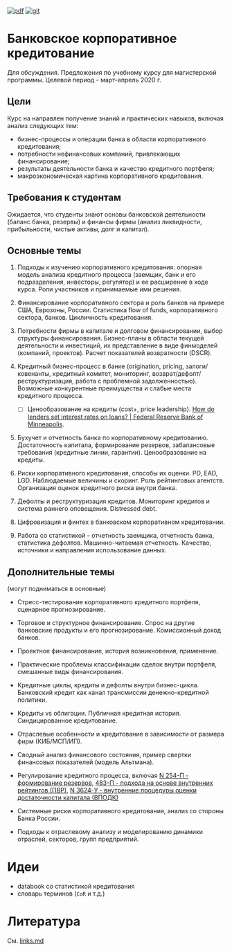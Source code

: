 [![pdf](https://img.shields.io/badge/download-pdf-blue.svg)](https://gitprint.com/epogrebnyak/notes-credit-risk/blob/master/README.md) [![git](https://img.shields.io/badge/github-edit-lightgrey.svg)](https://github.com/epogrebnyak/corporate-banking-course)


Банковское корпоративное кредитование
=====================================

Для обсуждения. Предложения по учебному курсу для магистерской программы. Целевой период - март-апрель 2020 г.

## Цели

Курс на направлен получение знаний и практических навыков, включая анализ следующих тем:

 - бизнес-процессы и операции банка в области корпоративного кредитования; 
 - потребности нефинансовых компаний, привлекающих финансирование;
 - результаты деятельности банка и качество кредитного портфеля;
 - макроэкономическая картина корпоративного кредитования.
 
## Требования к студентам  

Ожидается, что студенты знают основы банковской деятельности (баланс банка, резервы) и финансы фирмы (анализ ликвидности, прибыльности, чистые активы, долг и капитал).

## Основные темы 

1. Подходы к изучению корпоративного кредитования: опорная модель анализа кредитного процесса
   (заемщик, банк и его подразделения, инвесторы, регулятор) и ее расширение в ходе курса. 
   Роли участников и принимаемые ими решения.  

2. Финансирование корпоративного сектора и роль банков на примере США, Еврозоны, России.  Статистика flow of funds, корпоративного сектора, банков. Цикличность кредитования.

<!--
  - макроэкономический взгляд взаимодействие банков и корпоративного сектора
  - что мы не видим в сводной макро статистике?
-->

3. Потребности фирмы в капитале и долговом финансировании, выбор структуры финансирования. Бизнес-планы в области текущей деятельности и инвестиций, их представление в виде финмоделей (компаний, проектов). Расчет показателей возвратности (DSCR). 

4. Кредитный бизнес-процесс в банке (origination, pricing, залоги/ ковенанты, кредитный комитет, мониторинг, возврат/дефолт/реструктуризация, работа с проблемной задолженностью). Возможные конкурентные преимущества и слабые места кредитного процесса. 

    - [ ] Ценообразование на кредиты (cost+, price leadership). [How do lenders set interest rates on loans? | Federal Reserve Bank of Minneapolis](https://www.minneapolisfed.org/publications/community-dividend/how-do-lenders-set-interest-rates-on-loans).

5. Бухучет и отчетность банка по  корпоративному кредитованию. Достаточность капитала, формирование резервов, забалансовые требования (кредитные линии, гарантии). Ценообразование на кредиты.

6. Риски корпоративного кредитования, способы их оценки. PD, EAD, LGD. Наблюдаемые величины и скоринг. Роль рейтинговых агентств. Организация оценок кредитного риска внутри банка.  

7. Дефолты и реструктуризация кредитов. Мониторинг кредитов и система раннего оповещения. Distressed debt. 

8. Цифровизация и финтех в банковском корпоративном кредитовании. 

9. Работа со статистикой - отчетность заемщика, отчетность банка, статистика дефолтов. Машинно-читаемая отчетность. Качество, источники и направления использование данных. 

## Дополнительные темы

(могут подниматься в основные)

- Стресс-тестирование корпоративного кредитного портфеля, сценарное прогнозирование. 

- Торговое и структурное финансирование. Спрос на другие банковские продукты и его прогнозирование. Комиссионный доход банков.

- Проектное финансирование, история возникновения, применение. 

- Практические проблемы классификации сделок внутри портфеля, смешанные виды финансирования. 

- Кредитные циклы, кредиты и дефолты внутри бизнес-цикла. Банковский кредит как канал трансмиссии денежно-кредитной политики. 

- Кредиты vs облигации. Публичная кредитная история. Синдицированное кредитование. 

- Отраслевые особенности и кредитование в зависимости от размера фирм (КИБ/МСП/ИП). 

- Сводный анализ финансового состояния, пример свертки финансовых показателей 
  (модель Альтмана).
    
-  Регулирование кредитного процесса, включая [N 254-П - формирование резервов](http://ivo.garant.ru/#/document/584458/paragraph/94409:0), [483-П - подхода на основе внутренних рейтингов (ПВР)](), [N 3624-У - внутренние процедуры оценки достаточности капитала (ВПОДК)]()

- Системные риски корпоративного кредитования, анализ со стороны Банка России.

- Подходы к отраслевому анализу и моделированию динамики отраслей, секторов, групп предприятий.

# Идеи

- databook со статистикой кредитования
- словарь терминов (`CoR` и т.д.)

# Литература

См. [links.md](links.md)
